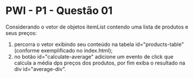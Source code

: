 # PWI - P1 - Questão 01

Considerando o vetor de objetos itemList contendo uma lista de produtos e seus preços:
1. percorra o vetor exibindo seu conteúdo na tabela id="products-table" (conforme exemplificado no index.html);
2. no botão id="calculate-average" adicione um evento de click que calcula a média dps preços dos produtos, por fim exiba o resultado na div id="average-div".

